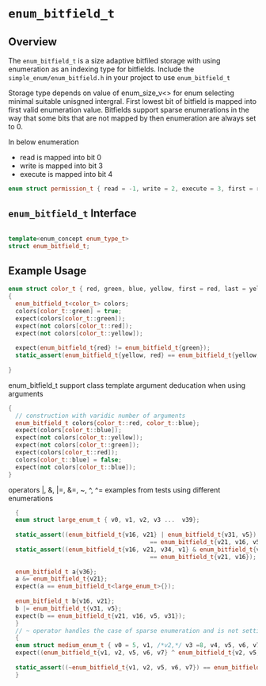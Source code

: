 # `enum_bitfield_t`

## Overview

The `enum_bitfield_t` is a size adaptive bitfiled storage with using enumeration as an indexing type for bitfields.
Include the `simple_enum/enum_bitfield.h` in your project to use `enum_bitfield_t`

Storage type depends on value of enum_size_v<> for enum selecting minimal suitable unisgned intergral.
First lowest bit of bitfield is mapped into first valid enumeration value.
Bitfields support sparse enumerations in the way that some bits that are not mapped by then enumeration are always set to 0.

In below enumeration 
- read is mapped into bit 0
- write is mapped into bit 3
- execute is mapped into bit 4

```cpp
enum struct permission_t { read = -1, write = 2, execute = 3, first = read, last = execute };
```

## `enum_bitfield_t` Interface

```cpp

template<enum_concept enum_type_t>
struct enum_bitfield_t;

```

## Example Usage

```cpp
enum struct color_t { red, green, blue, yellow, first = red, last = yellow };
{
  enum_bitfield_t<color_t> colors;
  colors[color_t::green] = true;
  expect(colors[color_t::green]);
  expect(not colors[color_t::red]);
  expect(not colors[color_t::yellow]);
  
  expect(enum_bitfield_t{red} != enum_bitfield_t{green});
  static_assert(enum_bitfield_t{yellow, red} == enum_bitfield_t{yellow, red});
  
}
```
enum_bitfield_t support class template argument deducation when using arguments
```cpp
{
  // construction with varidic number of arguments
  enum_bitfield_t colors{color_t::red, color_t::blue};
  expect(colors[color_t::blue]);
  expect(not colors[color_t::yellow]);
  expect(not colors[color_t::green]);
  expect(colors[color_t::red]);
  colors[color_t::blue] = false;
  expect(not colors[color_t::blue]);
}
```

 operators |, &, |=, &=, ~, ^, ^=
 examples from tests using different enumerations
 
```cpp
  {
  enum struct large_enum_t { v0, v1, v2, v3 ...  v39};
  
  static_assert((enum_bitfield_t{v16, v21} | enum_bitfield_t{v31, v5}) 
                                        == enum_bitfield_t{v21, v16, v5, v31});
  static_assert((enum_bitfield_t{v16, v21, v34, v1} & enum_bitfield_t{v16, v21, v5})
                                        == enum_bitfield_t{v21, v16});
  
  enum_bitfield_t a{v36};
  a &= enum_bitfield_t{v21};
  expect(a == enum_bitfield_t<large_enum_t>{});
  
  enum_bitfield_t b{v16, v21};
  b |= enum_bitfield_t{v31, v5};
  expect(b == enum_bitfield_t{v21, v16, v5, v31});
  }
  // ~ operator handles the case of sparse enumeration and is not setting dead bit of v2
  {
  enum struct medium_enum_t { v0 = 5, v1, /*v2,*/ v3 =8, v4, v5, v6, v7, v8, first = v0, last = v8 };
  expect((enum_bitfield_t{v1, v2, v5, v6, v7} ^ enum_bitfield_t{v2, v5, v6}) == enum_bitfield_t{v1, v7});
  
  static_assert((~enum_bitfield_t{v1, v2, v5, v6, v7}) == enum_bitfield_t{v0, v3, v4, v8});
  }
```

